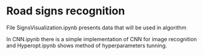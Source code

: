 # Road signs recognition

File SignsVisualization.ipynb presents data that will be used in algorithm

In CNN.ipynb there is a simple implementation of CNN for image recognition and Hyperopt.ipynb shows method of hyperparameters tunning.
